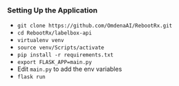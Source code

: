 ### Setting Up the Application
- `git clone https://github.com/OmdenaAI/RebootRx.git`
- `cd RebootRx/labelbox-api`
- `virtualenv venv`
- `source venv/Scripts/activate`
- `pip install -r requirements.txt`
- `export FLASK_APP=main.py`
- Edit `main.py` to add the env variables
- `flask run`
